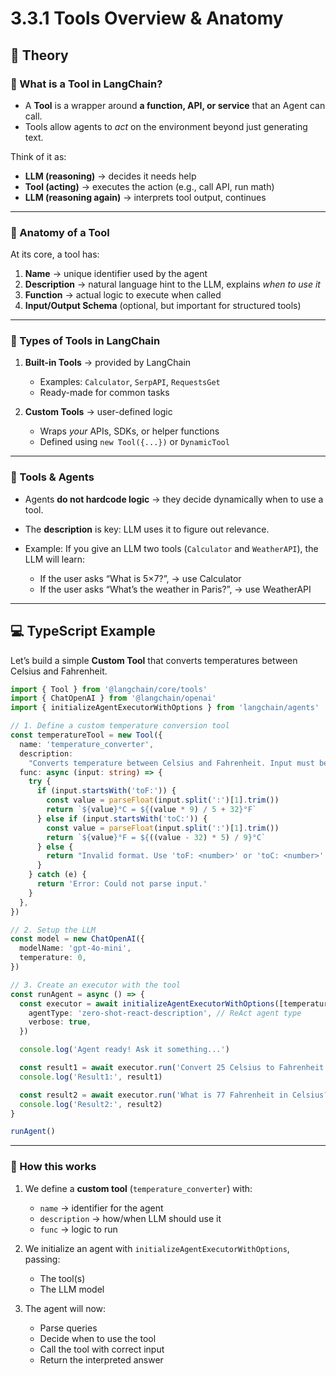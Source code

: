 # **3.3.1 Tools Overview & Anatomy**

## 📖 Theory

### 🔹 What is a Tool in LangChain?

- A **Tool** is a wrapper around **a function, API, or service** that an Agent can call.
- Tools allow agents to _act_ on the environment beyond just generating text.

Think of it as:

- **LLM (reasoning)** → decides it needs help
- **Tool (acting)** → executes the action (e.g., call API, run math)
- **LLM (reasoning again)** → interprets tool output, continues

---

### 🔹 Anatomy of a Tool

At its core, a tool has:

1. **Name** → unique identifier used by the agent
2. **Description** → natural language hint to the LLM, explains _when to use it_
3. **Function** → actual logic to execute when called
4. **Input/Output Schema** (optional, but important for structured tools)

---

### 🔹 Types of Tools in LangChain

1. **Built-in Tools** → provided by LangChain

   - Examples: `Calculator`, `SerpAPI`, `RequestsGet`
   - Ready-made for common tasks

2. **Custom Tools** → user-defined logic

   - Wraps _your_ APIs, SDKs, or helper functions
   - Defined using `new Tool({...})` or `DynamicTool`

---

### 🔹 Tools & Agents

- Agents **do not hardcode logic** → they decide dynamically when to use a tool.
- The **description** is key: LLM uses it to figure out relevance.
- Example: If you give an LLM two tools (`Calculator` and `WeatherAPI`), the LLM will learn:

  - If the user asks “What is 5×7?”, → use Calculator
  - If the user asks “What’s the weather in Paris?”, → use WeatherAPI

---

## 💻 TypeScript Example

Let’s build a simple **Custom Tool** that converts temperatures between Celsius and Fahrenheit.

```ts
import { Tool } from '@langchain/core/tools'
import { ChatOpenAI } from '@langchain/openai'
import { initializeAgentExecutorWithOptions } from 'langchain/agents'

// 1. Define a custom temperature conversion tool
const temperatureTool = new Tool({
  name: 'temperature_converter',
  description:
    "Converts temperature between Celsius and Fahrenheit. Input must be in the format 'toF: <number>' or 'toC: <number>'.",
  func: async (input: string) => {
    try {
      if (input.startsWith('toF:')) {
        const value = parseFloat(input.split(':')[1].trim())
        return `${value}°C = ${(value * 9) / 5 + 32}°F`
      } else if (input.startsWith('toC:')) {
        const value = parseFloat(input.split(':')[1].trim())
        return `${value}°F = ${((value - 32) * 5) / 9}°C`
      } else {
        return "Invalid format. Use 'toF: <number>' or 'toC: <number>'."
      }
    } catch (e) {
      return 'Error: Could not parse input.'
    }
  },
})

// 2. Setup the LLM
const model = new ChatOpenAI({
  modelName: 'gpt-4o-mini',
  temperature: 0,
})

// 3. Create an executor with the tool
const runAgent = async () => {
  const executor = await initializeAgentExecutorWithOptions([temperatureTool], model, {
    agentType: 'zero-shot-react-description', // ReAct agent type
    verbose: true,
  })

  console.log('Agent ready! Ask it something...')

  const result1 = await executor.run('Convert 25 Celsius to Fahrenheit')
  console.log('Result1:', result1)

  const result2 = await executor.run('What is 77 Fahrenheit in Celsius?')
  console.log('Result2:', result2)
}

runAgent()
```

---

### 🔎 How this works

1. We define a **custom tool** (`temperature_converter`) with:

   - `name` → identifier for the agent
   - `description` → how/when LLM should use it
   - `func` → logic to run

2. We initialize an agent with `initializeAgentExecutorWithOptions`, passing:

   - The tool(s)
   - The LLM model

3. The agent will now:

   - Parse queries
   - Decide when to use the tool
   - Call the tool with correct input
   - Return the interpreted answer
